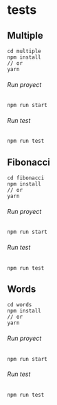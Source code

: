 # tests

## Multiple

```
cd multiple
npm install
// or 
yarn
```
###### Run proyect
```
npm run start
```

###### Run test
```
npm run test
```

## Fibonacci
```
cd fibonacci
npm install
// or 
yarn
```
###### Run proyect
```
npm run start
```

###### Run test
```
npm run test
```

## Words
```
cd words
npm install
// or 
yarn
```
###### Run proyect
```
npm run start
```

###### Run test
```
npm run test
```
